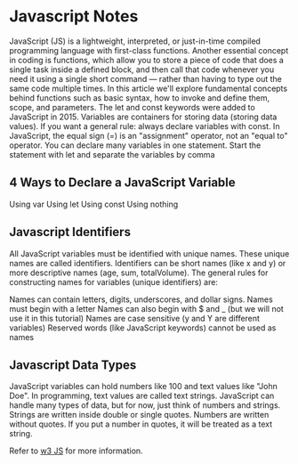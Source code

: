 # Javascript Notes

JavaScript (JS) is a lightweight, interpreted, or just-in-time compiled programming language with first-class functions.
Another essential concept in coding is functions, which allow you to store a piece of code that does a single task inside a defined block, and then call that code whenever you need it using a single short command — rather than having to type out the same code multiple times. In this article we'll explore fundamental concepts behind functions such as basic syntax, how to invoke and define them, scope, and parameters.
The let and const keywords were added to JavaScript in 2015. Variables are containers for storing data (storing data values).
If you want a general rule: always declare variables with const.
In JavaScript, the equal sign (=) is an "assignment" operator, not an "equal to" operator.
You can declare many variables in one statement. Start the statement with let and separate the variables by comma

## 4 Ways to Declare a JavaScript Variable

Using var
Using let
Using const
Using nothing

## Javascript Identifiers

All JavaScript variables must be identified with unique names.
These unique names are called identifiers.
Identifiers can be short names (like x and y) or more descriptive names (age, sum, totalVolume).
The general rules for constructing names for variables (unique identifiers) are:

Names can contain letters, digits, underscores, and dollar signs.
Names must begin with a letter
Names can also begin with $ and _ (but we will not use it in this tutorial)
Names are case sensitive (y and Y are different variables)
Reserved words (like JavaScript keywords) cannot be used as names

## Javascript Data Types

JavaScript variables can hold numbers like 100 and text values like "John Doe".
In programming, text values are called text strings.
JavaScript can handle many types of data, but for now, just think of numbers and strings.
Strings are written inside double or single quotes. Numbers are written without quotes.
If you put a number in quotes, it will be treated as a text string.

Refer to [w3 JS](https://www.w3schools.com/js/js_variables.asp) for more information.
